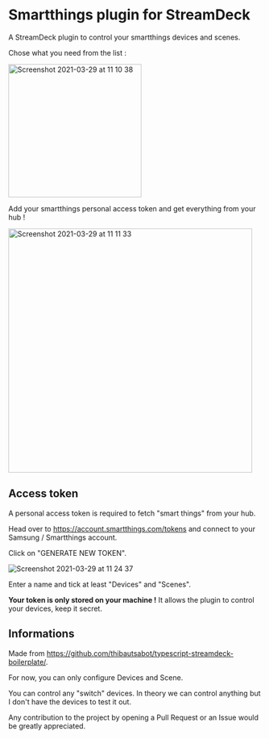 # Smartthings plugin for StreamDeck

A StreamDeck plugin to control your smartthings devices and scenes.

Chose what you need from the list :

<img width="264" alt="Screenshot 2021-03-29 at 11 10 38" src="https://user-images.githubusercontent.com/9283289/112819301-bd3e6d80-9084-11eb-86bd-a6e015268c9f.png">


Add your smartthings personal access token and get everything from your hub !

<img width="484" alt="Screenshot 2021-03-29 at 11 11 33" src="https://user-images.githubusercontent.com/9283289/112819309-c0395e00-9084-11eb-8bec-68d0f7cd8527.png">

## Access token

A personal access token is required to fetch "smart things" from your hub.

Head over to https://account.smartthings.com/tokens and connect to your Samsung / Smartthings account.

Click on "GENERATE NEW TOKEN".

![Screenshot 2021-03-29 at 11 24 37](https://user-images.githubusercontent.com/9283289/112819317-c29bb800-9084-11eb-882e-d54a4198c498.png)


Enter a name and tick at least "Devices" and "Scenes".

**Your token is only stored on your machine !** It allows the plugin to control your devices, keep it secret. 

## Informations

Made from https://github.com/thibautsabot/typescript-streamdeck-boilerplate/.

For now, you can only configure Devices and Scene.

You can control any "switch" devices. In theory we can control anything but I don't have the devices to test it out.

Any contribution to the project by opening a Pull Request or an Issue would be greatly appreciated.
